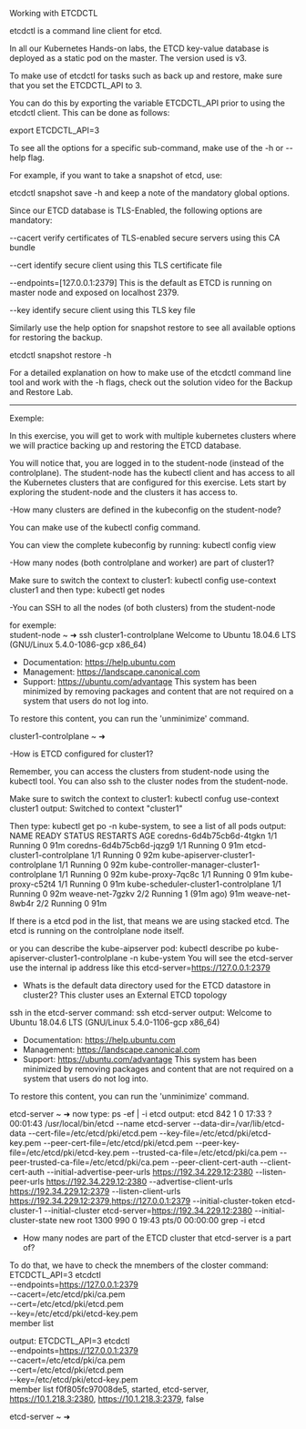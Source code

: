Working with ETCDCTL

etcdctl is a command line client for etcd.

In all our Kubernetes Hands-on labs, the ETCD key-value database is deployed as a static pod on the master. The version used is v3.

To make use of etcdctl for tasks such as back up and restore, make sure that you set the ETCDCTL_API to 3.

You can do this by exporting the variable ETCDCTL_API prior to using the etcdctl client. This can be done as follows:

export ETCDCTL_API=3

To see all the options for a specific sub-command, make use of the -h or --help flag.

For example, if you want to take a snapshot of etcd, use:

etcdctl snapshot save -h and keep a note of the mandatory global options.

Since our ETCD database is TLS-Enabled, the following options are mandatory:

--cacert                                                verify certificates of TLS-enabled secure servers using this CA bundle

--cert                                                    identify secure client using this TLS certificate file

--endpoints=[127.0.0.1:2379]          This is the default as ETCD is running on master node and exposed on localhost 2379.

--key                                                      identify secure client using this TLS key file

Similarly use the help option for snapshot restore to see all available options for restoring the backup.

etcdctl snapshot restore -h

For a detailed explanation on how to make use of the etcdctl command line tool and work with the -h flags, check out the solution video for the Backup and Restore Lab.


---------------------------------------
Exemple:

In this exercise, you will get to work with multiple kubernetes clusters where we will practice 
backing up and restoring the ETCD database.

You will notice that, you are logged in to the student-node (instead of the controlplane).
The student-node has the kubectl client and has access to all the Kubernetes clusters that are 
configured for this exercise. Lets start by exploring the student-node and the clusters it has access to.

-How many clusters are defined in the kubeconfig on the student-node?

You can make use of the kubectl config command.

You can view the complete kubeconfig by running: kubectl config view

-How many nodes (both controlplane and worker) are part of cluster1?

Make sure to switch the context to cluster1: kubectl config use-context cluster1
and then type: kubectl get nodes

-You can SSH to all the nodes (of both clusters) from the student-node

for exemple:  
student-node ~ ➜  ssh cluster1-controlplane
Welcome to Ubuntu 18.04.6 LTS (GNU/Linux 5.4.0-1086-gcp x86_64)

 * Documentation:  https://help.ubuntu.com
 * Management:     https://landscape.canonical.com
 * Support:        https://ubuntu.com/advantage
This system has been minimized by removing packages and content that are
not required on a system that users do not log into.

To restore this content, you can run the 'unminimize' command.

cluster1-controlplane ~ ➜ 


-How is ETCD configured for cluster1?

Remember, you can access the clusters from student-node using the kubectl tool. 
You can also ssh to the cluster nodes from the student-node.

Make sure to switch the context to cluster1:
kubectl confug use-context cluster1
output: Switched to context "cluster1"

Then type: kubectl get po -n kube-system, to see a list of all pods
output:
NAME                                            READY   STATUS    RESTARTS      AGE
coredns-6d4b75cb6d-4tgkn                        1/1     Running   0             91m
coredns-6d4b75cb6d-jqzg9                        1/1     Running   0             91m
etcd-cluster1-controlplane                      1/1     Running   0             92m
kube-apiserver-cluster1-controlplane            1/1     Running   0             92m
kube-controller-manager-cluster1-controlplane   1/1     Running   0             92m
kube-proxy-7qc8c                                1/1     Running   0             91m
kube-proxy-c52t4                                1/1     Running   0             91m
kube-scheduler-cluster1-controlplane            1/1     Running   0             92m
weave-net-7gzkv                                 2/2     Running   1 (91m ago)   91m
weave-net-8wb4r                                 2/2     Running   0             91m

If there is a etcd pod in the list, that means we are using stacked etcd.  The etcd 
is running on the controlplane node itself.

or you can describe the kube-aipserver pod:
kubectl describe po kube-apiserver-cluster1-controlplane -n kube-ystem
You will see the etcd-server use the internal ip address like this
etcd-server=https://127.0.0.1:2379

- Whats is the default data directory used for the ETCD datastore in cluster2?
This cluster uses an External ETCD topology

ssh in the etcd-server
command: ssh etcd-server
output: Welcome to Ubuntu 18.04.6 LTS (GNU/Linux 5.4.0-1106-gcp x86_64)

 * Documentation:  https://help.ubuntu.com
 * Management:     https://landscape.canonical.com
 * Support:        https://ubuntu.com/advantage
This system has been minimized by removing packages and content that are
not required on a system that users do not log into.

To restore this content, you can run the 'unminimize' command.

etcd-server ~ ➜ 
 now type: ps -ef | -i etcd
output: etcd         842       1  0 17:33 ?        00:01:43 /usr/local/bin/etcd --name etcd-server --data-dir=/var/lib/etcd-data --cert-file=/etc/etcd/pki/etcd.pem --key-file=/etc/etcd/pki/etcd-key.pem --peer-cert-file=/etc/etcd/pki/etcd.pem --peer-key-file=/etc/etcd/pki/etcd-key.pem --trusted-ca-file=/etc/etcd/pki/ca.pem --peer-trusted-ca-file=/etc/etcd/pki/ca.pem --peer-client-cert-auth --client-cert-auth --initial-advertise-peer-urls https://192.34.229.12:2380 --listen-peer-urls https://192.34.229.12:2380 --advertise-client-urls https://192.34.229.12:2379 --listen-client-urls https://192.34.229.12:2379,https://127.0.0.1:2379 --initial-cluster-token etcd-cluster-1 --initial-cluster etcd-server=https://192.34.229.12:2380 --initial-cluster-state new
root        1300     990  0 19:43 pts/0    00:00:00 grep -i etcd
 

- How many nodes are part of the ETCD cluster that etcd-server is a part of?

To do that, we have to check the mnembers of the closter 
command: ETCDCTL_API=3 etcdctl \
 --endpoints=https://127.0.0.1:2379 \
 --cacert=/etc/etcd/pki/ca.pem \
 --cert=/etc/etcd/pki/etcd.pem \
 --key=/etc/etcd/pki/etcd-key.pem \
  member list

output:
ETCDCTL_API=3 etcdctl \
 --endpoints=https://127.0.0.1:2379 \
 --cacert=/etc/etcd/pki/ca.pem \
 --cert=/etc/etcd/pki/etcd.pem \
 --key=/etc/etcd/pki/etcd-key.pem \
  member list
f0f805fc97008de5, started, etcd-server, https://10.1.218.3:2380, https://10.1.218.3:2379, false

etcd-server ~ ➜


































